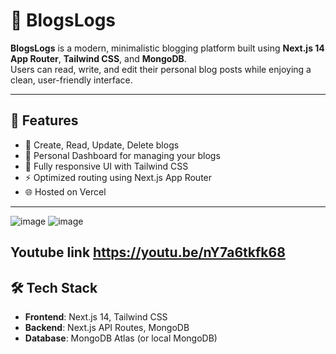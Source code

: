 
# 📓 BlogsLogs

**BlogsLogs** is a modern, minimalistic blogging platform built using **Next.js 14 App Router**, **Tailwind CSS**, and **MongoDB**.  
Users can read, write, and edit their personal blog posts while enjoying a clean, user-friendly interface.

---

## 🚀 Features

- 📝 Create, Read, Update, Delete blogs  
- 🧾 Personal Dashboard for managing your blogs  
- 🎨 Fully responsive UI with Tailwind CSS  
- ⚡ Optimized routing using Next.js App Router  
- 🌐 Hosted on Vercel  

---
![image](https://github.com/user-attachments/assets/0938359f-c323-414d-95e5-643ea2339b84)
![image](https://github.com/user-attachments/assets/dcf01b23-80b4-43f6-a402-e6903b35e7ae)

## Youtube link https://youtu.be/nY7a6tkfk68

## 🛠️ Tech Stack

- **Frontend**: Next.js 14, Tailwind CSS  
- **Backend**: Next.js API Routes, MongoDB  
- **Database**: MongoDB Atlas (or local MongoDB)


